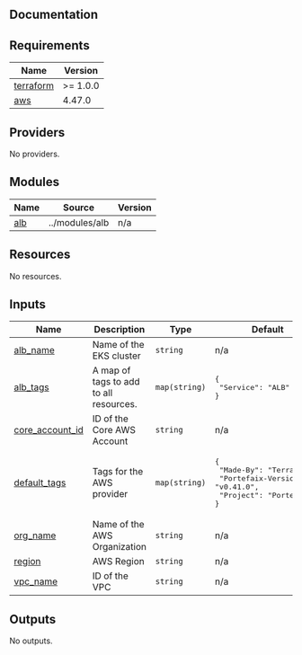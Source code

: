 ## Documentation

<!-- BEGINNING OF PRE-COMMIT-TERRAFORM DOCS HOOK -->

## Requirements

| Name                                                                     | Version  |
| ------------------------------------------------------------------------ | -------- |
| <a name="requirement_terraform"></a> [terraform](#requirement_terraform) | >= 1.0.0 |
| <a name="requirement_aws"></a> [aws](#requirement_aws)                   | 4.47.0   |

## Providers

No providers.

## Modules

| Name                                         | Source         | Version |
| -------------------------------------------- | -------------- | ------- |
| <a name="module_alb"></a> [alb](#module_alb) | ../modules/alb | n/a     |

## Resources

No resources.

## Inputs

| Name                                                                             | Description                            | Type          | Default                                                                                                      | Required |
| -------------------------------------------------------------------------------- | -------------------------------------- | ------------- | ------------------------------------------------------------------------------------------------------------ | :------: |
| <a name="input_alb_name"></a> [alb\_name](#input_alb_name)                       | Name of the EKS cluster                | `string`      | n/a                                                                                                          |   yes    |
| <a name="input_alb_tags"></a> [alb\_tags](#input_alb_tags)                       | A map of tags to add to all resources. | `map(string)` | <pre>{<br> "Service": "ALB"<br>}</pre>                                                                       |    no    |
| <a name="input_core_account_id"></a> [core\_account\_id](#input_core_account_id) | ID of the Core AWS Account             | `string`      | n/a                                                                                                          |   yes    |
| <a name="input_default_tags"></a> [default\_tags](#input_default_tags)           | Tags for the AWS provider              | `map(string)` | <pre>{<br> "Made-By": "Terraform",<br> "Portefaix-Version": "v0.41.0",<br> "Project": "Portefaix"<br>}</pre> |    no    |
| <a name="input_org_name"></a> [org\_name](#input_org_name)                       | Name of the AWS Organization           | `string`      | n/a                                                                                                          |   yes    |
| <a name="input_region"></a> [region](#input_region)                              | AWS Region                             | `string`      | n/a                                                                                                          |   yes    |
| <a name="input_vpc_name"></a> [vpc\_name](#input_vpc_name)                       | ID of the VPC                          | `string`      | n/a                                                                                                          |   yes    |

## Outputs

No outputs.

<!-- END OF PRE-COMMIT-TERRAFORM DOCS HOOK -->
